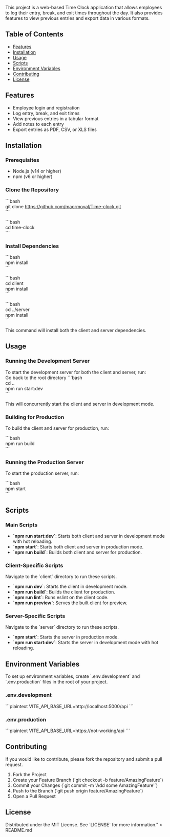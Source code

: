 This project is a web-based Time Clock application that allows employees to log their entry, break, and exit times throughout the day. It also provides features to view previous entries and export data in various formats.

## Table of Contents

- [Features](#features)
- [Installation](#installation)
- [Usage](#usage)
- [Scripts](#scripts)
- [Environment Variables](#environment-variables)
- [Contributing](#contributing)
- [License](#license)

## Features

- Employee login and registration
- Log entry, break, and exit times
- View previous entries in a tabular format
- Add notes to each entry
- Export entries as PDF, CSV, or XLS files

## Installation

### Prerequisites

- Node.js (v14 or higher)
- npm (v6 or higher)

### Clone the Repository

\`\`\`bash  
git clone https://github.com/maormoyal/Time-clock.git  
\`\`\`

\`\`\`bash  
cd time-clock  
\`\`\`

### Install Dependencies

\`\`\`bash  
npm install  
\`\`\`

\`\`\`bash  
cd client  
npm install  
\`\`\`

\`\`\`bash  
cd ../server  
npm install  
\`\`\`

This command will install both the client and server dependencies.

## Usage

### Running the Development Server

To start the development server for both the client and server, run:  
Go back to the root directory
\`\`\`bash  
cd ..  
npm run start:dev  
\`\`\`

This will concurrently start the client and server in development mode.

### Building for Production

To build the client and server for production, run:

\`\`\`bash  
npm run build  
\`\`\`

### Running the Production Server

To start the production server, run:

\`\`\`bash  
npm start  
\`\`\`

## Scripts

### Main Scripts

- **\`npm run start:dev\`**: Starts both client and server in development mode with hot reloading.
- **\`npm start\`**: Starts both client and server in production mode.
- **\`npm run build\`**: Builds both client and server for production.

### Client-Specific Scripts

Navigate to the \`client\` directory to run these scripts.

- **\`npm run dev\`**: Starts the client in development mode.
- **\`npm run build\`**: Builds the client for production.
- **\`npm run lint\`**: Runs eslint on the client code.
- **\`npm run preview\`**: Serves the built client for preview.

### Server-Specific Scripts

Navigate to the \`server\` directory to run these scripts.

- **\`npm start\`**: Starts the server in production mode.
- **\`npm run start:dev\`**: Starts the server in development mode with hot reloading.

## Environment Variables

To set up environment variables, create \`.env.development\` and \`.env.production\` files in the root of your project.

### .env.development

\`\`\`plaintext
VITE_API_BASE_URL=http://localhost:5000/api
\`\`\`

### .env.production

\`\`\`plaintext
VITE_API_BASE_URL=https://not-working/api
\`\`\`

## Contributing

If you would like to contribute, please fork the repository and submit a pull request.

1. Fork the Project
2. Create your Feature Branch (\`git checkout -b feature/AmazingFeature\`)
3. Commit your Changes (\`git commit -m 'Add some AmazingFeature'\`)
4. Push to the Branch (\`git push origin feature/AmazingFeature\`)
5. Open a Pull Request

## License

Distributed under the MIT License. See \`LICENSE\` for more information." > README.md
